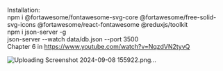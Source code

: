 Installation: \
npm i @fortawesome/fontawesome-svg-core @fortawesome/free-solid-svg-icons @fortawesome/react-fontawesome @reduxjs/toolkit \
npm i json-server -g \
json-server --watch data/db.json --port 3500 \
Chapter 6 in https://www.youtube.com/watch?v=NqzdVN2tyvQ

![Uploading Screenshot 2024-09-08 155922.png…]()
